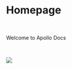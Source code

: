 # Homepage

&nbsp;

Welcome to Apollo Docs

&nbsp;

![](https://imagedelivery.net/VXI8oYYsJOyBOIySOviPCQ/<image_id>/<variant_name>)